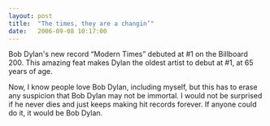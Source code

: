 ```yaml
---
layout: post
title:  "The times, they are a changin’"
date:   2006-09-08 10:17:00
---
```


Bob Dylan's new record “Modern Times” debuted at #1 on the Billboard 200. This amazing feat makes Dylan the oldest artist to debut at #1, at 65 years of age.

Now, I know people love Bob Dylan, including myself, but this has to erase any suspicion that Bob Dylan may not be immortal. I would not be surprised if he never dies and just keeps making hit records forever. If anyone could do it, it would be Bob Dylan.
